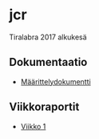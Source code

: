 # jcr
Tiralabra 2017 alkukesä
## Dokumentaatio
* [Määrittelydokumentti](doc/määrittelydokumentti.md)

## Viikkoraportit
* [Viikko 1](doc/viikkoraportit/viikko1.md)
